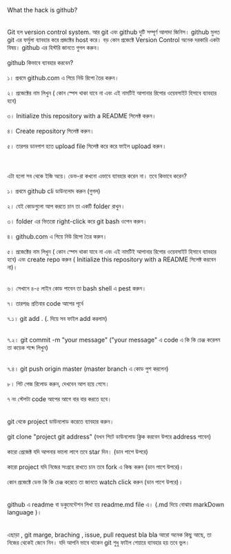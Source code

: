 <p>
                What the hack is github? <br>
<br><br>Git হল version control system. আর git এবং github দুটি সম্পূর্ণ আলাদা জিনিস। github মুলত git এর ফর্মুলা ব্যাবহার করে প্রজক্টের host  করে। বড় কোন প্রজেক্টে Version Control অনেক দরকারি একটা বিষয়। github এর হিস্টরি জানতে গুগল করুন।
<br><br>
github কিভাবে ব্যাবহার করবেন?
<br><br>
১। প্রথমে github.com এ গিয়ে নিউ রিপো তৈর করুন।
<br><br>
২। প্রজেক্টের নাম লিখুন ( কোন স্পেস থাকা যাবে না এবং এই নামটিই আপানার রিপোর ওয়েবসাইট হিসাবে ব্যাবহার হবে)
<br><br>
৩। Initialize this repository with a README সিলেক্ট করুন।
<br><br>
৪। Create repository সিলেক্ট করুন।
<br><br>
৫। তারপর ডানপাশ হতে upload file সিলেক্ট করে করে ফাইল upload করুন।
<br><br><br><br>
এটা হলো সব থেকে ইজি অয়ে। ডেভ-রা কখনো এভাবে ব্যাবহার করেন না। তবে কিভাবে করেন?
<br><br>
১। প্রথমে github cli ডাউনলোদ করুন (গুগল)
<br><br>
২। যেই কোডগুলো আপ করতে চান তা একটি folder রাখুন।
<br><br>
৩। folder এর ভিতরো right-click করে git bash ওপেন করুন।
<br><br>
৪। github.com এ গিয়ে নিউ রিপো তৈর করুন।
<br><br>
৫। প্রজেক্টের নাম লিখুন ( কোন স্পেস থাকা যাবে না এবং এই নামটিই আপানার রিপোর ওয়েবসাইট হিসাবে ব্যাবহার হবে) এবং create repo করুন ( Initialize this repository with a README সিলেক্ট করবেন না)।<br><br>

৬। সেখানে ৪-৫ লাইন কোড পাবেন তা bash shell এ pest করুন।
<br><br>
৭। তারপরঃ প্রতিবার code আপের পূর্বে
<br><br>
৭.১। git add . (. দিয়ে সব ফাইল add করলাম)
<br><br>

৭.২। git commit -m "your message" ("your message" এ code এ কি কি চেঞ্জ করেলন তা কয়েক শব্দে লিখুন)
<br><br>

৭.৪। git push origin master (master branch এ কোড পুশ করলেন)<br><br>
৮। গিট পেজ রিলোড করুন, দেখবেন আপ হয়ে গেসে।
<br><br>
৭ নং স্টেপটা code আপের আগে বার বার করতে হবে।
<br><br><br>
git থেকে project ডাউনলোড করেতে ব্যাবহার করুন।
<br><br>
git clone "project git address" (যখন গিটে ডাউনলোড ক্লিক করবেন উপরে address পাবেন)
<br><br>
কারো প্রেজেক্ট যদি আপনার ভালো লাগে তবে star দিন। (ডান পাশে উপরে)
<br><br>
কারো project যদি নিজের সংগ্রহে রাখতে চান তবে fork এ কিল্ক করুন (ডান পাশে উপরে)।
<br><br>
কোন প্রজেক্টে ডেভ কি কি চেঞ্জ করেতে তা জানতে watch click করুন (ডান পাশে উপরে)।
<br><br><br>
github এ readme বা ডকুমেন্টেশন লিখা হয় readme.md file এ। (.md দিয়ে বোঝায় markDown language )।
<br><br><br>
এছাড়া , git marge, braching , issue, pull request bla bla আরো অনেক কিছু আছে, তা নিজের থেকেই জেনে নিন। যদি আপনি ভাবে থাকেন git শুধু ফাইল শেয়ারে ব্যাবহার হয় তবে ভুল।<br><br>            </p>
